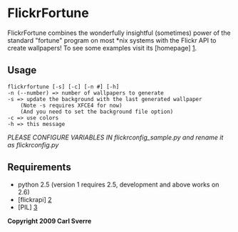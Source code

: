 FlickrFortune
=============
FlickrFortune combines the wonderfully insightful (sometimes) power of
the standard "fortune" program on most *nix systems with the Flickr
API to create wallpapers!  To see some examples visit its [homepage] [1].


Usage
-----
    flickrfortune [-s] [-c] [-n #] [-h]
    -n (--number) => number of wallpapers to generate
    -s => update the background with the last generated wallpaper
        (Note -s requires XFCE4 for now)
        (And you need to set the background file option)
    -c => use colors
    -h => this message

*PLEASE CONFIGURE VARIABLES IN flickrconfig_sample.py
and rename it as flickrconfig.py*

Requirements
------------
- python 2.5 (version 1 requires 2.5, development and above works on 2.6)
- [flickrapi] [2]
- [PIL] [3]


**Copyright 2009 Carl Sverre**


[1]: http://thelab.carlsverre.com/2009/03/31/flickrfortune	"FlickrFortune's Homepage"
[2]: http://stuvel.eu/projects/flickrapi
[3]: http://www.pythonware.com/products/pil/

